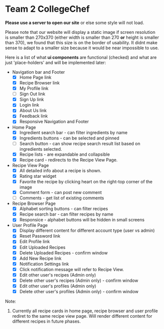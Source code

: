 # Team 2 CollegeChef
**Please use a server to open our site** or else some style will not load.

Please note that our website will display a static image if screen resolution is smaller than 270x370 (either width is smaller than 270 **or** height is smaller than 370), we found that this size is on the border of usability. It didnt make sense to adapt to a smaller size because it would be near impossible to use.

Here is a list of what **ui components** are functional (checked) and what are just 'place-holders' and will be implemented later:
* Navigation bar and Footer
  - [x] Home Page link
  - [x] Recipe Browser link
  - [x] My Profile link
  - [ ] Sign Out link
  - [x] Sign Up link
  - [x] Login link
  - [x] About Us link
  - [x] Feedback link
  - [x] Responsive Navigation and Footer
* Home Page
  - [x] Ingredient search bar - can filter ingredients by name
  - [x] Ingredients buttons - can be selected and pinned
  - [ ] Search button - can show recipe search result list based on ingredients selected.
  - [x] Recipe lists - are expandable and collapsible
  - [x] Recipe card - redirects to the Recipe View Page.
* Recipe View Page
  - [x] All detailed info about a recipe is shown.
  - [x] Rating star widget 
  - [x] Favorite the recipe by clicking heart on the right-top corner of the image
  - [x] Comment form - can post new comment
  - [ ] Comments - get list of existing comments
* Recipe Browser Page
  - [x] Alphabet sorting buttons - can filter recipes
  - [x] Recipe search bar - can filter recipes by name
  - [x] Responsice - alphabet buttons will be hidden in small screens
* User Profile Page
  - [x] Display different content for different account type (user vs admin)
  - [x] Reset Password link
  - [x] Edit Profile link
  - [x] Edit Uploaded Recipes
  - [x] Delete Uploaded Recipes - confirm window
  - [x] Add New Recipe link
  - [x] Notification Settings link
  - [x] Click notification message will refer to Recipe View.
  - [x] Edit other user's recipes (Admin only)
  - [x] Delete other user's recipes (Admin only) - confirm window
  - [x] Edit other user's profiles (Admin only)
  - [x] Delete other user's profiles (Admin only) - confirm window

Note:
1. Currently all recipe cards in home page, recipe browser and user profile rediret to the same recipe view page. Will render different content for different recipes in future phases.
